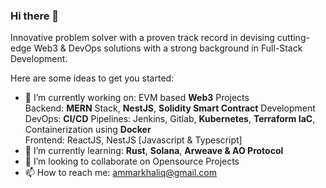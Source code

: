 ### Hi there 👋


Innovative problem solver with a proven track record in devising cutting-edge Web3 & DevOps solutions with a strong background in Full-Stack Development.


Here are some ideas to get you started:

- 🔭 I’m currently working on:
  EVM based **Web3** Projects
  </br> Backend:
  **MERN** Stack, **NestJS**, **Solidity Smart Contract** Development
  </br> DevOps:
  **CI/CD** Pipelines: Jenkins, Gitlab, **Kubernetes**, **Terraform IaC**, Containerization using **Docker**
  </br> Frontend:
  ReactJS, NestJS [Javascript & Typescript]
- 🌱 I’m currently learning: **Rust**, **Solana**, **Arweave & AO Protocol**
- 👯 I’m looking to collaborate on Opensource Projects
- 📫 How to reach me: ammarkhaliq@gmail.com

